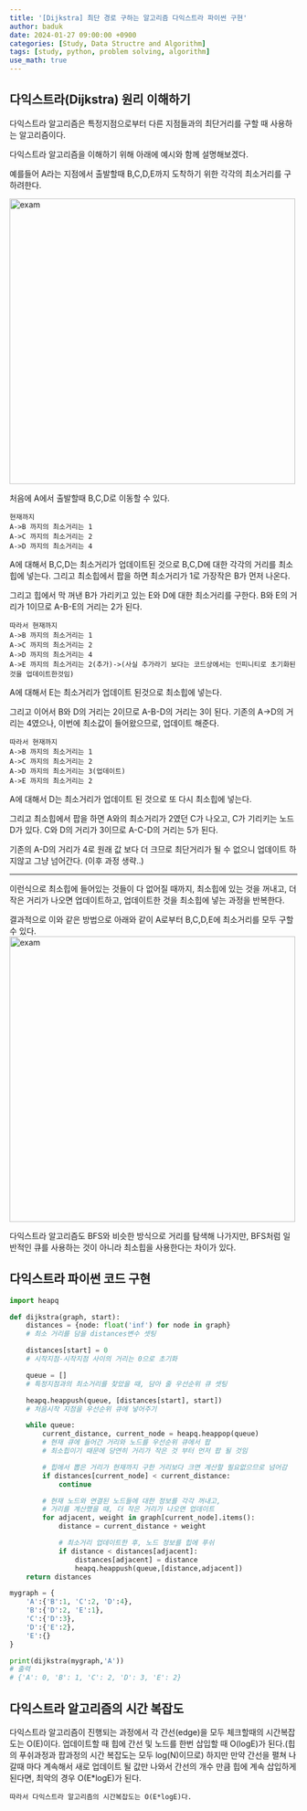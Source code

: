 ```yaml
---
title: '[Dijkstra] 최단 경로 구하는 알고리즘 다익스트라 파이썬 구현'
author: baduk
date: 2024-01-27 09:00:00 +0900
categories: [Study, Data Structre and Algorithm]
tags: [study, python, problem solving, algorithm]
use_math: true
---
```

## 다익스트라(Dijkstra) 원리 이해하기
다익스트라 알고리즘은 특정지점으로부터 다른 지점들과의 최단거리를 구할 때 사용하는 알고리즘이다.

다익스트라 알고리즘을 이해하기 위해 아래에 예시와 함께 설명해보겠다.

예를들어 A라는 지점에서 출발할때 B,C,D,E까지 도착하기 위한 각각의 최소거리를 구하려한다.

<img src='https://lh3.googleusercontent.com/pw/ABLVV860C9tdqbHnit4U7K-cf2y8WP2P06VbjiWY03G-Cgv_2IKuZSkjyiRgOdLBIN-0ZBoOk7kr2ilxvHP0NMCml2sQKedfDLI6unuXXtVuXrqWco474JBTjt0oXSa82qDzPz0b_4QYgcbDgRguo0GnqZu3=w616-h606-s-no-gm?authuser=0' width=500 alt='exam' >

처음에 A에서 출발할때 B,C,D로 이동할 수 있다.

```
현재까지
A->B 까지의 최소거리는 1
A->C 까지의 최소거리는 2
A->D 까지의 최소거리는 4
```

A에 대해서 B,C,D는 최소거리가 업데이트된 것으로 B,C,D에 대한 각각의 거리를 최소힙에 넣는다. 그리고 최소힙에서 팝을 하면 최소거리가 1로 가장작은 B가 먼저 나온다.

그리고 힙에서 막 꺼낸 B가 가리키고 있는 E와 D에 대한 최소거리를 구한다.
B와 E의 거리가 1이므로 A-B-E의 거리는 2가 된다.
```
따라서 현재까지
A->B 까지의 최소거리는 1
A->C 까지의 최소거리는 2
A->D 까지의 최소거리는 4
A->E 까지의 최소거리는 2(추가)->(사실 추가라기 보다는 코드상에서는 인피니티로 초기화된것을 업데이트한것임)
```
A에 대해서 E는 최소거리가 업데이트 된것으로 최소힙에 넣는다.

그리고 이어서 B와 D의 거리는 2이므로 A-B-D의 거리는 3이 된다.
기존의 A->D의 거리는 4였으나, 이번에 최소값이 들어왔으므로,
업데이트 해준다. 
```
따라서 현재까지
A->B 까지의 최소거리는 1
A->C 까지의 최소거리는 2
A->D 까지의 최소거리는 3(업데이트)
A->E 까지의 최소거리는 2
```

A에 대해서 D는 최소거리가 업데이트 된 것으로 또 다시 최소힙에 넣는다.


그리고 최소힙에서 팝을 하면 A와의 최소거리가 2였던 C가 나오고, 
C가 기리키는 노드 D가 있다. C와 D의 거리가 3이므로 A-C-D의 거리는 5가 된다.

기존의 A-D의 거리가 4로 원래 값 보다 더 크므로 최단거리가 될 수 없으니 업데이트 하지않고 그냥 넘어간다.
(이후 과정 생략..)

---

이런식으로 최소힙에 들어있는 것들이 다 없어질 때까지, 최소힙에 있는 것을 꺼내고, 더 작은 거리가 나오면 업데이트하고, 업데이트한 것을 최소힙에 넣는 과정을 반복한다.

결과적으로 이와 같은 방법으로 아래와 같이 A로부터 B,C,D,E에 최소거리를 모두 구할 수 있다. 
<img src='https://lh3.googleusercontent.com/pw/ABLVV87dMQN5YqNolNLVYyaME7O67XPctEBmQWBV2PzJ8it3tPyl20PMKi3_sv1lNsEW0ngv-hibWruPE2Rfd6UrW1keb8ZEsElNCVMPWzyANd5IPedlsVMiFf9QYwPNqkYHzAbKMQmSO3gRWAmlOt_8cBm1=w608-h574-s-no-gm?authuser=0
' width=500 alt='exam' >

다익스트라 알고리즘도 BFS와 비슷한 방식으로 거리를 탐색해 나가지만, BFS처럼 일반적인 큐를 사용하는 것이 아니라 최소힙을 사용한다는 차이가 있다.

## 다익스트라 파이썬 코드 구현

```python
import heapq

def dijkstra(graph, start):
    distances = {node: float('inf') for node in graph}
    # 최소 거리를 담을 distances변수 셋팅

    distances[start] = 0
    # 시작지점-시작지점 사이의 거리는 0으로 초기화

    queue = []
    # 특정지점과의 최소거리를 찾았을 때, 담아 줄 우선순위 큐 셋팅

    heapq.heappush(queue, [distances[start], start])
    # 처음시작 지점을 우선순위 큐에 넣어주기

    while queue:
        current_distance, current_node = heapq.heappop(queue)
        # 현재 큐에 들어간 거리와 노드를 우선순위 큐에서 팝
        # 최소힙이기 때문에 당연히 거리가 작은 것 부터 먼저 팝 될 것임

        # 힙에서 뽑은 거리가 현재까지 구한 거리보다 크면 계산할 필요없으므로 넘어감
        if distances[current_node] < current_distance:
            continue

        # 현재 노드와 연결된 노드들에 대한 정보를 각각 꺼내고,
        # 거리를 계산했을 때, 더 작은 거리가 나오면 업데이트
        for adjacent, weight in graph[current_node].items():
            distance = current_distance + weight

            # 최소거리 업데이트한 후, 노드 정보를 힙에 푸쉬
            if distance < distances[adjacent]:
                distances[adjacent] = distance
                heapq.heappush(queue,[distance,adjacent])
    return distances

mygraph = {
    'A':{'B':1, 'C':2, 'D':4},
    'B':{'D':2, 'E':1},
    'C':{'D':3},
    'D':{'E':2},
    'E':{}
}

print(dijkstra(mygraph,'A'))
# 출력
# {'A': 0, 'B': 1, 'C': 2, 'D': 3, 'E': 2}
```

## 다익스트라 알고리즘의 시간 복잡도
다익스트라 알고리즘이 진행되는 과정에서 각 간선(edge)을 모두 체크할때의 시간복잡도는 O(E)이다. 업데이트할 때 힙에 간선 및 노드를 한번 삽입할 때 O(logE)가 된다.(힙의 푸쉬과정과 팝과정의 시간 복잡도는 모두 log(N)이므로) 하지만 만약 간선을 펼쳐 나갈때 마다 계속해서 새로 업데이트 될 값만 나와서 간선의 개수 만큼 힙에 계속 삽입하게 된다면, 최악의 경우 O(E*logE)가 된다.

`따라서 다익스트라 알고리즘의 시간복잡도는 O(E*logE)다.`
